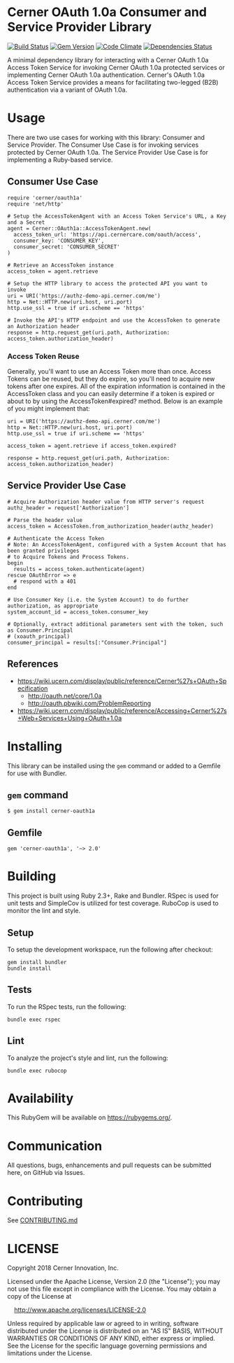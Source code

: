 # Cerner OAuth 1.0a Consumer and Service Provider Library

[![Build Status](https://api.travis-ci.org/cerner/cerner-oauth1a.svg)](https://travis-ci.org/cerner/cerner-oauth1a)
[![Gem Version](http://img.shields.io/gem/v/cerner-oauth1a.svg)](https://rubygems.org/gems/ccerner-oauth1a)
[![Code Climate](http://img.shields.io/codeclimate/github/cerner/cerner-oauth1a.svg)](https://codeclimate.com/github/cerner/cerner-oauth1a)
[![Dependencies Status](http://img.shields.io/gemnasium/cerner/cerner-oauth1a.svg)](https://gemnasium.com/cerner/cerner-oauth1a)

A minimal dependency library for interacting with a Cerner OAuth 1.0a Access Token Service for
invoking Cerner OAuth 1.0a protected services or implementing Cerner OAuth 1.0a authentication.
Cerner's OAuth 1.0a Access Token Service provides a means for facilitating two-legged (B2B)
authentication via a variant of OAuth 1.0a.

# Usage

There are two use cases for working with this library: Consumer and Service Provider. The Consumer
Use Case is for invoking services protected by Cerner OAuth 1.0a. The Service Provider Use Case is
for implementing a Ruby-based service.

## Consumer Use Case

    require 'cerner/oauth1a'
    require 'net/http'

    # Setup the AccessTokenAgent with an Access Token Service's URL, a Key and a Secret
    agent = Cerner::OAuth1a::AccessTokenAgent.new(
      access_token_url: 'https://api.cernercare.com/oauth/access',
      consumer_key: 'CONSUMER_KEY',
      consumer_secret: 'CONSUMER_SECRET'
    )

    # Retrieve an AccessToken instance
    access_token = agent.retrieve

    # Setup the HTTP library to access the protected API you want to invoke
    uri = URI('https://authz-demo-api.cerner.com/me')
    http = Net::HTTP.new(uri.host, uri.port)
    http.use_ssl = true if uri.scheme == 'https'

    # Invoke the API's HTTP endpoint and use the AccessToken to generate an Authorization header
    response = http.request_get(uri.path, Authorization: access_token.authorization_header)

### Access Token Reuse
Generally, you'll want to use an Access Token more than once. Access Tokens can be reused, but
they do expire, so you'll need to acquire new tokens after one expires. All of the expiration
information is contained in the AccessToken class and you can easily determine if a token is
expired or about to by using the AccessToken#expired? method. Below is an example of you might
implement that:

    uri = URI('https://authz-demo-api.cerner.com/me')
    http = Net::HTTP.new(uri.host, uri.port)
    http.use_ssl = true if uri.scheme == 'https'

    access_token = agent.retrieve if access_token.expired?

    response = http.request_get(uri.path, Authorization: access_token.authorization_header)

## Service Provider Use Case

    # Acquire Authorization header value from HTTP server's request
    authz_header = request['Authorization']

    # Parse the header value
    access_token = AccessToken.from_authorization_header(authz_header)

    # Authenticate the Access Token
    # Note: An AccessTokenAgent, configured with a System Account that has been granted privileges
    # to Acquire Tokens and Process Tokens.
    begin
      results = access_token.authenticate(agent)
    rescue OAuthError => e
      # respond with a 401
    end

    # Use Consumer Key (i.e. the System Account) to do further authorization, as appropriate
    system_account_id = access_token.consumer_key

    # Optionally, extract additional parameters sent with the token, such as Consumer.Principal
    # (xoauth_principal)
    consumer_principal = results[:"Consumer.Principal"]

## References
* https://wiki.ucern.com/display/public/reference/Cerner%27s+OAuth+Specification
  * http://oauth.net/core/1.0a
  * http://oauth.pbwiki.com/ProblemReporting
* https://wiki.ucern.com/display/public/reference/Accessing+Cerner%27s+Web+Services+Using+OAuth+1.0a

# Installing
This library can be installed using the `gem` command or added to a Gemfile for use with Bundler.

## `gem` command

    $ gem install cerner-oauth1a

## Gemfile

    gem 'cerner-oauth1a', '~> 2.0'

# Building

This project is built using Ruby 2.3+, Rake and Bundler. RSpec is used for unit tests and SimpleCov
is utilized for test coverage. RuboCop is used to monitor the lint and style.

## Setup

To setup the development workspace, run the following after checkout:

    gem install bundler
    bundle install

## Tests

To run the RSpec tests, run the following:

    bundle exec rspec

## Lint

To analyze the project's style and lint, run the following:

    bundle exec rubocop

# Availability

This RubyGem will be available on https://rubygems.org/.

# Communication

All questions, bugs, enhancements and pull requests can be submitted here, on GitHub via Issues.

# Contributing

See [CONTRIBUTING.md](CONTRIBUTING.md)

# LICENSE

Copyright 2018 Cerner Innovation, Inc.

Licensed under the Apache License, Version 2.0 (the "License"); you may not use this file except in compliance with the License. You may obtain a copy of the License at

&nbsp;&nbsp;&nbsp;&nbsp;http://www.apache.org/licenses/LICENSE-2.0

Unless required by applicable law or agreed to in writing, software distributed under the License is distributed on an "AS IS" BASIS, WITHOUT WARRANTIES OR CONDITIONS OF ANY KIND, either express or implied. See the License for the specific language governing permissions and limitations under the License.
